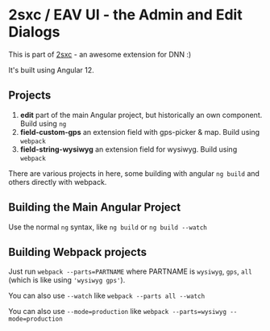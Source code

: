 # 2sxc / EAV UI - the Admin and Edit Dialogs

This is part of [2sxc](https://2sxc.org) - an awesome extension for DNN :)

It's built using Angular 12. 

## Projects

1. **edit** part of the main Angular project, but historically an own component. Build using `ng`
1. **field-custom-gps** an extension field with gps-picker & map. Build using `webpack`
1. **field-string-wysiwyg** an extension field for wysiwyg. Build using `webpack`

There are various projects in here, some building with angular `ng build` and others directly with webpack. 

## Building the Main Angular Project

Use the normal `ng` syntax, like `ng build` or `ng build --watch`

## Building Webpack projects

Just run `webpack --parts=PARTNAME` where PARTNAME is `wysiwyg`, `gps`, `all` (which is like using `'wysiwyg gps'`).

You can also use `--watch` like `webpack --parts all --watch`

You can also use `--mode=production` like `webpack --parts=wysiwyg --mode=production`
